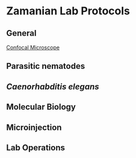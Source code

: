 # Zamanian Lab Protocols

## General

[Confocal Microscope](General/Confocal_Microscope/Confocal_Microscope.md)

## Parasitic nematodes



## *Caenorhabditis elegans*



## Molecular Biology

## Microinjection

## Lab Operations
